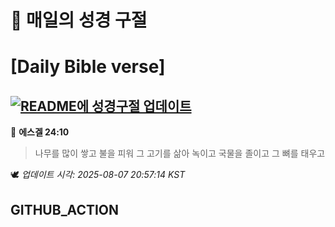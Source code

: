 # 🙏 매일의 성경 구절
# [Daily Bible verse]
## [![README에 성경구절 업데이트](https://github.com/DONGSUKA/first_test/actions/workflows/update-readme-bible.yml/badge.svg)](https://github.com/DONGSUKA/first_test/actions/workflows/update-readme-bible.yml)
<!-- START_BIBLE_VERSE -->
📖 **에스겔 24:10**
> 나무를 많이 쌓고 불을 피워 그 고기를 삶아 녹이고 국물을 졸이고 그 뼈를 태우고

🕊️ _업데이트 시각: 2025-08-07 20:57:14 KST_
  <!-- END_BIBLE_VERSE -->
## GITHUB_ACTION
